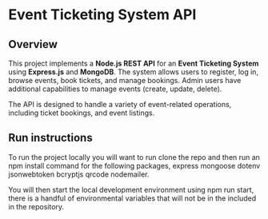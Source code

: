 # Event Ticketing System API

## Overview

This project implements a **Node.js REST API** for an **Event Ticketing System** using **Express.js** and **MongoDB**. The system allows users to register, log in, browse events, book tickets, and manage bookings. Admin users have additional capabilities to manage events (create, update, delete).

The API is designed to handle a variety of event-related operations, including ticket bookings, and event listings.

## Run instructions
To run the project locally you will want to run clone the repo and then run an npm install command for the following packages, express mongoose dotenv jsonwebtoken bcryptjs qrcode nodemailer.

You will then start the local development environment using npm run start, there is a handful of environmental variables that will not be in the included in the repository.